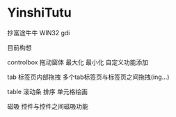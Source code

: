 # YinshiTutu
抄富途牛牛
WIN32
gdi

目前构想

controlbox
 拖动窗体
 最大化
 最小化
 自定义功能添加

tab
 标签页内部拖拽
 多个tab标签页与标签页之间拖拽(ing...)

table
 滚动条
 排序
 单元格绘画

磁吸
 控件与控件之间磁吸功能
 

